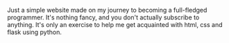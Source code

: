 Just a simple website made on my journey to becoming a full-fledged programmer.
It's nothing fancy, and you don't actually subscribe to anything.
It's only an exercise to help me get acquainted with html, css and flask using python.
